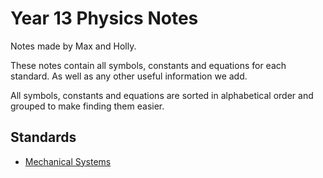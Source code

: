 # Year 13 Physics Notes
Notes made by Max and Holly.

These notes contain all symbols, constants and equations for each standard. As well as any other useful information we add.

All symbols, constants and equations are sorted in alphabetical order and grouped to make finding them easier.

## Standards
 - [Mechanical Systems](mechanical_systems.md)